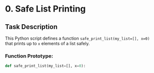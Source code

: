 # 0. Safe List Printing

## Task Description

This Python script defines a function `safe_print_list(my_list=[], x=0)` that prints up to `x` elements of a list safely.

### Function Prototype:
```python
def safe_print_list(my_list=[], x=0):
